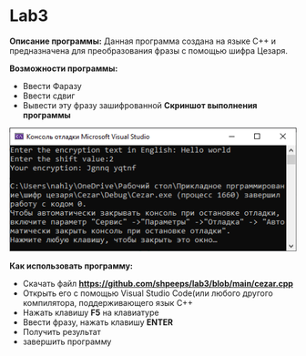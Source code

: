 # Lab3

**Описание программы:**
Данная программа создана на языке C++ и предназначена для преобразования фразы с помощью шифра Цезаря.

**Возможности программы:**
- Ввести Фаразу
- Ввести сдвиг
- Вывести эту фразу зашифрованной
**Скриншот выполнения программы**

![Alt-текст](https://github.com/shpeeps/lab3/blob/main/image.png)

**Как использовать программу:**
- Скачать файл **https://github.com/shpeeps/lab3/blob/main/cezar.cpp**
- Открыть его с помощью Visual Studio Code(или любого другого компилятора, поддерживающего язык C++
- Нажать клавишу **F5** на клавиатуре
- Ввести фразу, нажать клавишу **ENTER**
- Получить результат
- завершить программу
